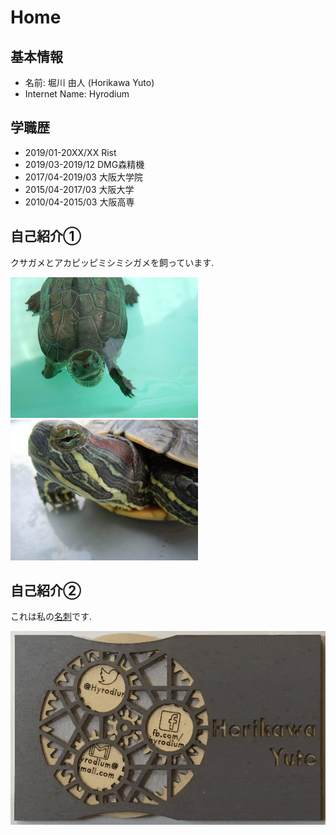# Home

## 基本情報
* 名前: 堀川 由人 (Horikawa Yuto)
* Internet Name: Hyrodium

## 学職歴
* 2019/01-20XX/XX Rist
* 2019/03-2019/12 DMG森精機
* 2017/04-2019/03 大阪大学院
* 2015/04-2017/03 大阪大学
* 2010/04-2015/03 大阪高専

## 自己紹介①
クサガメとアカピッピミシミシガメを飼っています.

![](img/turtleB.jpg) ![](img/turtleA.jpg)

## 自己紹介②
これは私の[名刺](https://zenn.dev/hyrodium/articles/5dc951f378b46bedb211)です.

![](img/namecard.gif)
